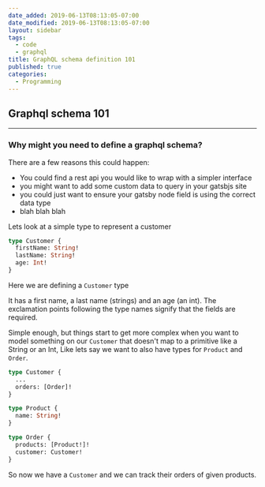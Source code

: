 ```yaml
---
date_added: 2019-06-13T08:13:05-07:00
date_modified: 2019-06-13T08:13:05-07:00
layout: sidebar
tags:
  - code
  - graphql
title: GraphQL schema definition 101
published: true
categories:
  - Programming
---
```


## Graphql schema 101

---

### Why might you need to define a graphql schema?

There are a few reasons this could happen:

- You could find a rest api you would like to wrap with a simpler interface
- you might want to add some custom data to query in your gatsbjs site
- you could just want to ensure your gatsby node field is using the correct data type
- blah blah blah

Lets look at a simple type to represent a customer

```graphql
type Customer {
  firstName: String!
  lastName: String!
  age: Int!
}
```

Here we are defining a `Customer` type

It has a first name, a last name (strings) and an age (an int). The exclamation points following the type names signify that the fields are required.

Simple enough, but things start to get more complex when you want to model something on our `Customer` that doesn't map to a primitive like a String or an Int, Like lets say we want to also have types for `Product` and `Order`.

```graphql
type Customer {
  ...
  orders: [Order]!
}

type Product {
  name: String!
}

type Order {
  products: [Product!]!
  customer: Customer!
}
```

So now we have a `Customer` and we can track their orders of given products.

